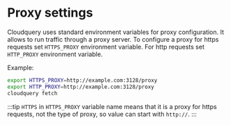 # Proxy settings

Cloudquery uses standard environment variables for proxy configuration. It allows to run traffic through a proxy server. To configure a proxy for https requests set `HTTPS_PROXY` environment variable. For http requests set `HTTP_PROXY` environment variable.

Example: 

```bash
export HTTPS_PROXY=http://example.com:3128/proxy
export HTTP_PROXY=http://example.com:3128/proxy
cloudquery fetch 
```

:::tip
`HTTPS` in `HTTPS_PROXY` variable name means that it is a proxy for https requests, not the type of proxy, so value can start with `http://`.
:::
